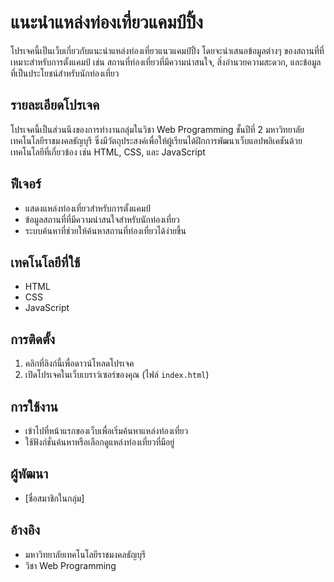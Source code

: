 # แนะนำแหล่งท่องเที่ยวแคมป์ปิ้ง

โปรเจคนี้เป็นเว็บเกี่ยวกับแนะนำแหล่งท่องเที่ยวแนวแคมป์ปิ้ง โดยจะนำเสนอข้อมูลต่างๆ ของสถานที่ที่เหมาะสำหรับการตั้งแคมป์ เช่น สถานที่ท่องเที่ยวที่มีความน่าสนใจ, สิ่งอำนวยความสะดวก, และข้อมูลที่เป็นประโยชน์สำหรับนักท่องเที่ยว

## รายละเอียดโปรเจค
โปรเจคนี้เป็นส่วนนึงของการทำงานกลุ่มในวิชา Web Programming ชั้นปีที่ 2 มหาวิทยาลัยเทคโนโลยีราชมงคลธัญบุรี ซึ่งมีวัตถุประสงค์เพื่อให้ผู้เรียนได้ฝึกการพัฒนาเว็บแอปพลิเคชันด้วยเทคโนโลยีที่เกี่ยวข้อง เช่น HTML, CSS, และ JavaScript

## ฟีเจอร์
- แสดงแหล่งท่องเที่ยวสำหรับการตั้งแคมป์
- ข้อมูลสถานที่ที่มีความน่าสนใจสำหรับนักท่องเที่ยว
- ระบบค้นหาที่ช่วยให้ค้นหาสถานที่ท่องเที่ยวได้ง่ายขึ้น

## เทคโนโลยีที่ใช้
- HTML
- CSS
- JavaScript

## การติดตั้ง
1. คลิกที่ลิงก์นี้เพื่อดาวน์โหลดโปรเจค
2. เปิดโปรเจคในเว็บเบราว์เซอร์ของคุณ (ไฟล์ `index.html`)

## การใช้งาน
- เข้าไปที่หน้าแรกของเว็บเพื่อเริ่มค้นหาแหล่งท่องเที่ยว
- ใช้ฟังก์ชั่นค้นหาหรือเลือกดูแหล่งท่องเที่ยวที่มีอยู่

## ผู้พัฒนา
- [ชื่อสมาชิกในกลุ่ม]

## อ้างอิง
- มหาวิทยาลัยเทคโนโลยีราชมงคลธัญบุรี
- วิชา Web Programming
